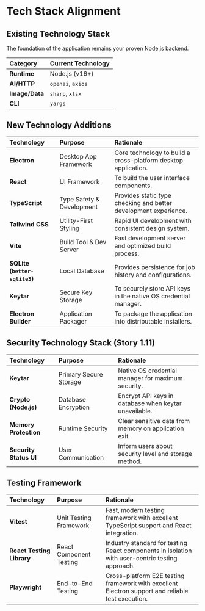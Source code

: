 # Tech Stack Alignment

## Existing Technology Stack

The foundation of the application remains your proven Node.js backend.

| Category | Current Technology |
| :--- | :--- |
| **Runtime** | Node.js (v16+) |
| **AI/HTTP** | `openai`, `axios` |
| **Image/Data** | `sharp`, `xlsx` |
| **CLI** | `yargs` |

## New Technology Additions

| Technology | Purpose | Rationale |
| :--- | :--- | :--- |
| **Electron** | Desktop App Framework | Core technology to build a cross-platform desktop application. |
| **React** | UI Framework | To build the user interface components. |
| **TypeScript** | Type Safety & Development | Provides static type checking and better development experience. |
| **Tailwind CSS** | Utility-First Styling | Rapid UI development with consistent design system. |
| **Vite** | Build Tool & Dev Server | Fast development server and optimized build process. |
| **SQLite (`better-sqlite3`)**| Local Database | Provides persistence for job history and configurations. |
| **Keytar** | Secure Key Storage | To securely store API keys in the native OS credential manager. |
| **Electron Builder**| Application Packager | To package the application into distributable installers. |

## Security Technology Stack (Story 1.11)

| Technology | Purpose | Rationale |
| :--- | :--- | :--- |
| **Keytar** | Primary Secure Storage | Native OS credential manager for maximum security. |
| **Crypto (Node.js)** | Database Encryption | Encrypt API keys in database when keytar unavailable. |
| **Memory Protection** | Runtime Security | Clear sensitive data from memory on application exit. |
| **Security Status UI** | User Communication | Inform users about security level and storage method. |

## Testing Framework

| Technology | Purpose | Rationale |
| :--- | :--- | :--- |
| **Vitest** | Unit Testing Framework | Fast, modern testing framework with excellent TypeScript support and React integration. |
| **React Testing Library** | React Component Testing | Industry standard for testing React components in isolation with user-centric testing approach. |
| **Playwright** | End-to-End Testing | Cross-platform E2E testing framework with excellent Electron support and reliable test execution. | 